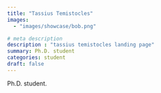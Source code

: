 ```yaml
---
title: "Tassius Temistocles"
images: 
  - "images/showcase/bob.png"

# meta description
description : "tassius temistocles landing page"
summary: Ph.D. student
categories: student
draft: false
---
```

Ph.D. student.